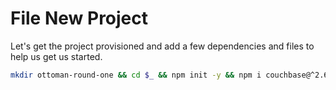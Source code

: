 # File New Project

Let's get the project provisioned and add a few dependencies and files to help us get us started.

```bash
mkdir ottoman-round-one && cd $_ && npm init -y && npm i couchbase@^2.6.0 express body-parser ottoman dotenv --save && npm i nodemon --save-dev && touch .gitignore && echo -e "/node_modules/" >> .gitignore && touch .env && echo -e "user=Administrator \npass=password \n" >> .env && touch app.js models.js routes.js && code .
```
